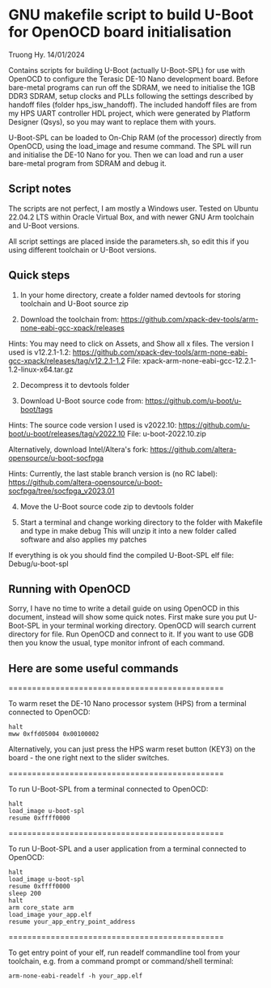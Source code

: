# GNU makefile script to build U-Boot for OpenOCD board initialisation

Truong Hy.  14/01/2024

Contains scripts for building U-Boot (actually U-Boot-SPL) for use with OpenOCD to configure the Terasic DE-10 Nano development board.  Before bare-metal programs can run off the SDRAM, we need to initialise the 1GB DDR3 SDRAM, setup clocks and PLLs following the settings described by handoff files (folder hps_isw_handoff).  The included handoff files are from my HPS UART controller HDL project, which were generated by Platform Designer (Qsys), so you may want to replace them with yours.

U-Boot-SPL can be loaded to On-Chip RAM (of the processor) directly from OpenOCD, using the load_image and resume command.  The SPL will run and initialise the DE-10 Nano for you.  Then we can load and run a user bare-metal program from SDRAM and debug it.

## Script notes

The scripts are not perfect, I am mostly a Windows user.  Tested on Ubuntu 22.04.2 LTS within Oracle Virtual Box, and with newer GNU Arm toolchain and U-Boot versions.

All script settings are placed inside the parameters.sh, so edit this if you using different toolchain or U-Boot versions.

## Quick steps

1. In your home directory, create a folder named devtools for storing toolchain and U-Boot source zip

2. Download the toolchain from:
  https://github.com/xpack-dev-tools/arm-none-eabi-gcc-xpack/releases

  Hints:
    You may need to click on Assets, and Show all x files.
    The version I used is v12.2.1-1.2:
      https://github.com/xpack-dev-tools/arm-none-eabi-gcc-xpack/releases/tag/v12.2.1-1.2
      File: xpack-arm-none-eabi-gcc-12.2.1-1.2-linux-x64.tar.gz

2. Decompress it to devtools folder

3. Download U-Boot source code from:
  https://github.com/u-boot/u-boot/tags

  Hints:
    The source code version I used is v2022.10:
      https://github.com/u-boot/u-boot/releases/tag/v2022.10
      File: u-boot-2022.10.zip
      
Alternatively, download Intel/Altera's fork:
  https://github.com/altera-opensource/u-boot-socfpga
  
  Hints:
    Currently, the last stable branch version is (no RC label):
     https://github.com/altera-opensource/u-boot-socfpga/tree/socfpga_v2023.01

4. Move the U-Boot source code zip to devtools folder

5. Start a terminal and change working directory to the folder with Makefile and type in make debug
This will unzip it into a new folder called software and also applies my patches

If everything is ok you should find the compiled U-Boot-SPL elf file:
Debug/u-boot-spl

## Running with OpenOCD

Sorry, I have no time to write a detail guide on using OpenOCD in this document, instead will show some quick notes.
First make sure you put U-Boot-SPL in your terminal working directory.  OpenOCD will search current directory for file.
Run OpenOCD and connect to it.  If you want to use GDB then you know the usual, type monitor infront of each command.

## Here are some useful commands

==============================================

To warm reset the DE-10 Nano processor system (HPS) from a terminal connected to OpenOCD:
```
halt
mww 0xffd05004 0x00100002
```

Alternatively, you can just press the HPS warm reset button (KEY3) on the board - the one right next to the slider switches.

==============================================

To run U-Boot-SPL from a terminal connected to OpenOCD:
```
halt
load_image u-boot-spl
resume 0xffff0000
```

==============================================

To run U-Boot-SPL and a user application from a terminal connected to OpenOCD:
```
halt
load_image u-boot-spl
resume 0xffff0000
sleep 200
halt
arm core_state arm
load_image your_app.elf
resume your_app_entry_point_address
```

==============================================

To get entry point of your elf, run readelf commandline tool from your toolchain, e.g. from a command prompt or command/shell terminal:
```
arm-none-eabi-readelf -h your_app.elf
```
